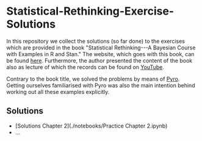 # Statistical-Rethinking-Exercise-Solutions
In this repository we collect the solutions (so far done) to the exercises which are provided
in the book "Statistical Rethinking---A Bayesian Course with Examples in R and Stan." The website,
which goes with this book, can be found [here](http://xcelab.net/rm/statistical-rethinking/).
Furthermore, the author presented the content of the book also as lecture of which the records can
be found on [YouTube](https://www.youtube.com/playlist?list=PLDcUM9US4XdNM4Edgs7weiyIguLSToZRI).


Contrary to the book title, we solved the problems by means of [Pyro](http://pyro.ai/). Getting
ourselves familiarised with Pyro was also the main intention behind working out all these examples
explicitly.

## Solutions
* [Solutions Chapter 2](./notebooks/Practice Chapter 2.ipynb)
* ...


